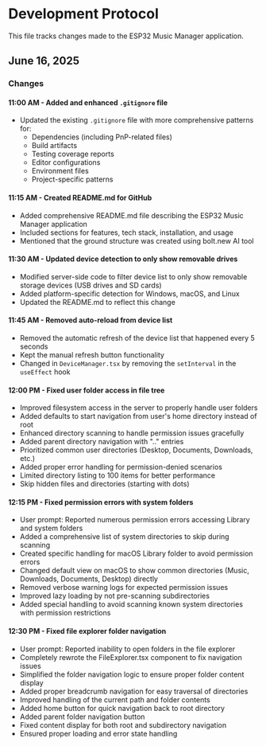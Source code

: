 # Development Protocol

This file tracks changes made to the ESP32 Music Manager application.

## June 16, 2025

### Changes

#### 11:00 AM - Added and enhanced `.gitignore` file
- Updated the existing `.gitignore` file with more comprehensive patterns for:
  - Dependencies (including PnP-related files)
  - Build artifacts
  - Testing coverage reports
  - Editor configurations
  - Environment files
  - Project-specific patterns

#### 11:15 AM - Created README.md for GitHub
- Added comprehensive README.md file describing the ESP32 Music Manager application
- Included sections for features, tech stack, installation, and usage
- Mentioned that the ground structure was created using bolt.new AI tool

#### 11:30 AM - Updated device detection to only show removable drives
- Modified server-side code to filter device list to only show removable storage devices (USB drives and SD cards)
- Added platform-specific detection for Windows, macOS, and Linux
- Updated the README.md to reflect this change

#### 11:45 AM - Removed auto-reload from device list
- Removed the automatic refresh of the device list that happened every 5 seconds
- Kept the manual refresh button functionality
- Changed in `DeviceManager.tsx` by removing the `setInterval` in the `useEffect` hook

#### 12:00 PM - Fixed user folder access in file tree
- Improved filesystem access in the server to properly handle user folders
- Added defaults to start navigation from user's home directory instead of root
- Enhanced directory scanning to handle permission issues gracefully
- Added parent directory navigation with ".." entries
- Prioritized common user directories (Desktop, Documents, Downloads, etc.)
- Added proper error handling for permission-denied scenarios
- Limited directory listing to 100 items for better performance
- Skip hidden files and directories (starting with dots)

#### 12:15 PM - Fixed permission errors with system folders
- User prompt: Reported numerous permission errors accessing Library and system folders
- Added a comprehensive list of system directories to skip during scanning
- Created specific handling for macOS Library folder to avoid permission errors
- Changed default view on macOS to show common directories (Music, Downloads, Documents, Desktop) directly
- Removed verbose warning logs for expected permission issues
- Improved lazy loading by not pre-scanning subdirectories
- Added special handling to avoid scanning known system directories with permission restrictions

#### 12:30 PM - Fixed file explorer folder navigation
- User prompt: Reported inability to open folders in the file explorer
- Completely rewrote the FileExplorer.tsx component to fix navigation issues
- Simplified the folder navigation logic to ensure proper folder content display
- Added proper breadcrumb navigation for easy traversal of directories
- Improved handling of the current path and folder contents
- Added home button for quick navigation back to root directory
- Added parent folder navigation button
- Fixed content display for both root and subdirectory navigation
- Ensured proper loading and error state handling
